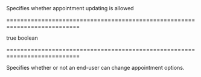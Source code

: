 <!--**
/*-------------------------------------------
    Auto-generated file. Do not modify.
-------------------------------------------

**-->
<!--d-->Specifies whether appointment updating is allowed<!--/d-->
===========================================================================
<!--default-->true<!--/default-->
<!--type-->boolean<!--/type-->
===========================================================================

<!--shortDescription-->
Specifies whether or not an end-user can change appointment options.
<!--/shortDescription-->

<!--fullDescription-->

<!--/fullDescription-->